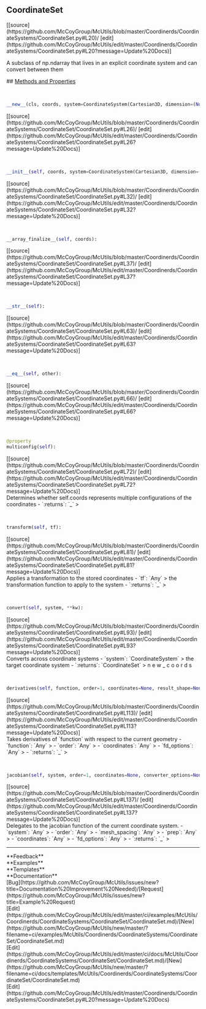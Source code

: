 ## <a id="McUtils.Coordinerds.CoordinateSystems.CoordinateSet.CoordinateSet">CoordinateSet</a> 

<div class="docs-source-link" markdown="1">
[[source](https://github.com/McCoyGroup/McUtils/blob/master/Coordinerds/CoordinateSystems/CoordinateSet.py#L20)/
[edit](https://github.com/McCoyGroup/McUtils/edit/master/Coordinerds/CoordinateSystems/CoordinateSet.py#L20?message=Update%20Docs)]
</div>

A subclass of np.ndarray that lives in an explicit coordinate system and can convert between them







<div class="collapsible-section">
 <div class="collapsible-section collapsible-section-header" markdown="1">
## <a class="collapse-link" data-toggle="collapse" href="#methods" markdown="1"> Methods and Properties</a> <a class="float-right" data-toggle="collapse" href="#methods"><i class="fa fa-chevron-down"></i></a>
 </div>
 <div class="collapsible-section collapsible-section-body collapse show" id="methods" markdown="1">
 
<a id="McUtils.Coordinerds.CoordinateSystems.CoordinateSet.CoordinateSet.__new__" class="docs-object-method">&nbsp;</a> 
```python
__new__(cls, coords, system=CoordinateSystem(Cartesian3D, dimension=(None, 3), matrix=None), converter_options=None): 
```
<div class="docs-source-link" markdown="1">
[[source](https://github.com/McCoyGroup/McUtils/blob/master/Coordinerds/CoordinateSystems/CoordinateSet/CoordinateSet.py#L26)/
[edit](https://github.com/McCoyGroup/McUtils/edit/master/Coordinerds/CoordinateSystems/CoordinateSet/CoordinateSet.py#L26?message=Update%20Docs)]
</div>


<a id="McUtils.Coordinerds.CoordinateSystems.CoordinateSet.CoordinateSet.__init__" class="docs-object-method">&nbsp;</a> 
```python
__init__(self, coords, system=CoordinateSystem(Cartesian3D, dimension=(None, 3), matrix=None), converter_options=None): 
```
<div class="docs-source-link" markdown="1">
[[source](https://github.com/McCoyGroup/McUtils/blob/master/Coordinerds/CoordinateSystems/CoordinateSet/CoordinateSet.py#L32)/
[edit](https://github.com/McCoyGroup/McUtils/edit/master/Coordinerds/CoordinateSystems/CoordinateSet/CoordinateSet.py#L32?message=Update%20Docs)]
</div>


<a id="McUtils.Coordinerds.CoordinateSystems.CoordinateSet.CoordinateSet.__array_finalize__" class="docs-object-method">&nbsp;</a> 
```python
__array_finalize__(self, coords): 
```
<div class="docs-source-link" markdown="1">
[[source](https://github.com/McCoyGroup/McUtils/blob/master/Coordinerds/CoordinateSystems/CoordinateSet/CoordinateSet.py#L37)/
[edit](https://github.com/McCoyGroup/McUtils/edit/master/Coordinerds/CoordinateSystems/CoordinateSet/CoordinateSet.py#L37?message=Update%20Docs)]
</div>


<a id="McUtils.Coordinerds.CoordinateSystems.CoordinateSet.CoordinateSet.__str__" class="docs-object-method">&nbsp;</a> 
```python
__str__(self): 
```
<div class="docs-source-link" markdown="1">
[[source](https://github.com/McCoyGroup/McUtils/blob/master/Coordinerds/CoordinateSystems/CoordinateSet/CoordinateSet.py#L63)/
[edit](https://github.com/McCoyGroup/McUtils/edit/master/Coordinerds/CoordinateSystems/CoordinateSet/CoordinateSet.py#L63?message=Update%20Docs)]
</div>


<a id="McUtils.Coordinerds.CoordinateSystems.CoordinateSet.CoordinateSet.__eq__" class="docs-object-method">&nbsp;</a> 
```python
__eq__(self, other): 
```
<div class="docs-source-link" markdown="1">
[[source](https://github.com/McCoyGroup/McUtils/blob/master/Coordinerds/CoordinateSystems/CoordinateSet/CoordinateSet.py#L66)/
[edit](https://github.com/McCoyGroup/McUtils/edit/master/Coordinerds/CoordinateSystems/CoordinateSet/CoordinateSet.py#L66?message=Update%20Docs)]
</div>


<a id="McUtils.Coordinerds.CoordinateSystems.CoordinateSet.CoordinateSet.multiconfig" class="docs-object-method">&nbsp;</a> 
```python
@property
multiconfig(self): 
```
<div class="docs-source-link" markdown="1">
[[source](https://github.com/McCoyGroup/McUtils/blob/master/Coordinerds/CoordinateSystems/CoordinateSet/CoordinateSet.py#L72)/
[edit](https://github.com/McCoyGroup/McUtils/edit/master/Coordinerds/CoordinateSystems/CoordinateSet/CoordinateSet.py#L72?message=Update%20Docs)]
</div>
Determines whether self.coords represents multiple configurations of the coordinates
  - `:returns`: `_`
    >


<a id="McUtils.Coordinerds.CoordinateSystems.CoordinateSet.CoordinateSet.transform" class="docs-object-method">&nbsp;</a> 
```python
transform(self, tf): 
```
<div class="docs-source-link" markdown="1">
[[source](https://github.com/McCoyGroup/McUtils/blob/master/Coordinerds/CoordinateSystems/CoordinateSet/CoordinateSet.py#L81)/
[edit](https://github.com/McCoyGroup/McUtils/edit/master/Coordinerds/CoordinateSystems/CoordinateSet/CoordinateSet.py#L81?message=Update%20Docs)]
</div>
Applies a transformation to the stored coordinates
  - `tf`: `Any`
    > the transformation function to apply to the system
  - `:returns`: `_`
    >


<a id="McUtils.Coordinerds.CoordinateSystems.CoordinateSet.CoordinateSet.convert" class="docs-object-method">&nbsp;</a> 
```python
convert(self, system, **kw): 
```
<div class="docs-source-link" markdown="1">
[[source](https://github.com/McCoyGroup/McUtils/blob/master/Coordinerds/CoordinateSystems/CoordinateSet/CoordinateSet.py#L93)/
[edit](https://github.com/McCoyGroup/McUtils/edit/master/Coordinerds/CoordinateSystems/CoordinateSet/CoordinateSet.py#L93?message=Update%20Docs)]
</div>
Converts across coordinate systems
  - `system`: `CoordinateSystem`
    > the target coordinate system
  - `:returns`: `CoordinateSet`
    > n
e
w
_
c
o
o
r
d
s


<a id="McUtils.Coordinerds.CoordinateSystems.CoordinateSet.CoordinateSet.derivatives" class="docs-object-method">&nbsp;</a> 
```python
derivatives(self, function, order=1, coordinates=None, result_shape=None, **fd_options): 
```
<div class="docs-source-link" markdown="1">
[[source](https://github.com/McCoyGroup/McUtils/blob/master/Coordinerds/CoordinateSystems/CoordinateSet/CoordinateSet.py#L113)/
[edit](https://github.com/McCoyGroup/McUtils/edit/master/Coordinerds/CoordinateSystems/CoordinateSet/CoordinateSet.py#L113?message=Update%20Docs)]
</div>
Takes derivatives of `function` with respect to the current geometry
  - `function`: `Any`
    > 
  - `order`: `Any`
    > 
  - `coordinates`: `Any`
    > 
  - `fd_options`: `Any`
    > 
  - `:returns`: `_`
    >


<a id="McUtils.Coordinerds.CoordinateSystems.CoordinateSet.CoordinateSet.jacobian" class="docs-object-method">&nbsp;</a> 
```python
jacobian(self, system, order=1, coordinates=None, converter_options=None, all_numerical=False, analytic_deriv_order=None, **fd_options): 
```
<div class="docs-source-link" markdown="1">
[[source](https://github.com/McCoyGroup/McUtils/blob/master/Coordinerds/CoordinateSystems/CoordinateSet/CoordinateSet.py#L137)/
[edit](https://github.com/McCoyGroup/McUtils/edit/master/Coordinerds/CoordinateSystems/CoordinateSet/CoordinateSet.py#L137?message=Update%20Docs)]
</div>
Delegates to the jacobian function of the current coordinate system.
  - `system`: `Any`
    > 
  - `order`: `Any`
    > 
  - `mesh_spacing`: `Any`
    > 
  - `prep`: `Any`
    > 
  - `coordinates`: `Any`
    > 
  - `fd_options`: `Any`
    > 
  - `:returns`: `_`
    >
 </div>
</div>












---


<div markdown="1" class="text-secondary">
<div class="container">
  <div class="row">
   <div class="col" markdown="1">
**Feedback**   
</div>
   <div class="col" markdown="1">
**Examples**   
</div>
   <div class="col" markdown="1">
**Templates**   
</div>
   <div class="col" markdown="1">
**Documentation**   
</div>
   <div class="col" markdown="1">
   
</div>
   <div class="col" markdown="1">
   
</div>
   <div class="col" markdown="1">
   
</div>
</div>
  <div class="row">
   <div class="col" markdown="1">
[Bug](https://github.com/McCoyGroup/McUtils/issues/new?title=Documentation%20Improvement%20Needed)/[Request](https://github.com/McCoyGroup/McUtils/issues/new?title=Example%20Request)   
</div>
   <div class="col" markdown="1">
[Edit](https://github.com/McCoyGroup/McUtils/edit/master/ci/examples/McUtils/Coordinerds/CoordinateSystems/CoordinateSet/CoordinateSet.md)/[New](https://github.com/McCoyGroup/McUtils/new/master/?filename=ci/examples/McUtils/Coordinerds/CoordinateSystems/CoordinateSet/CoordinateSet.md)   
</div>
   <div class="col" markdown="1">
[Edit](https://github.com/McCoyGroup/McUtils/edit/master/ci/docs/McUtils/Coordinerds/CoordinateSystems/CoordinateSet/CoordinateSet.md)/[New](https://github.com/McCoyGroup/McUtils/new/master/?filename=ci/docs/templates/McUtils/Coordinerds/CoordinateSystems/CoordinateSet/CoordinateSet.md)   
</div>
   <div class="col" markdown="1">
[Edit](https://github.com/McCoyGroup/McUtils/edit/master/Coordinerds/CoordinateSystems/CoordinateSet.py#L20?message=Update%20Docs)   
</div>
   <div class="col" markdown="1">
   
</div>
   <div class="col" markdown="1">
   
</div>
   <div class="col" markdown="1">
   
</div>
</div>
</div>
</div>